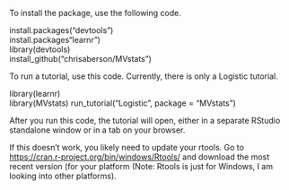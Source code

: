To install the package, use the following code.

install.packages(“devtools”)  
install.packages“learnr”)  
library(devtools)  
install\_github(“chrisaberson/MVstats”)

To run a tutorial, use this code. Currently, there is only a Logistic
tutorial.

library(learnr)  
library(MVstats)
run\_tutorial(“Logistic”, package = “MVstats”)

After you run this code, the tutorial will open, either in a separate
RStudio standalone window or in a tab on your browser.

If this doesn’t work, you likely need to update your rtools. Go to
<a href="https://cran.r-project.org/bin/windows/Rtools/" class="uri">https://cran.r-project.org/bin/windows/Rtools/</a>
and download the most recent version (for your platform (Note: Rtools is
just for Windows, I am looking into other platforms).
